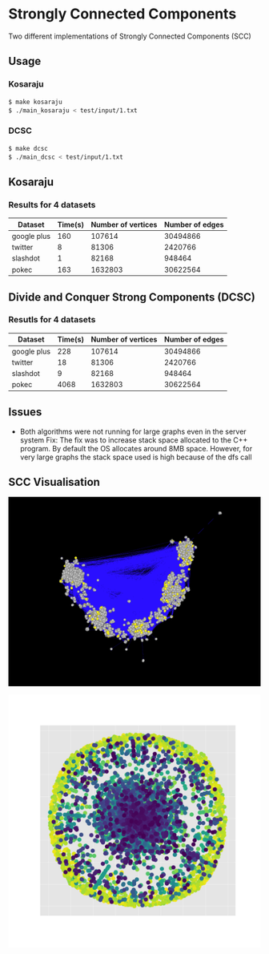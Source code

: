 # Strongly Connected Components
Two different implementations of Strongly Connected Components (SCC)

## Usage
### Kosaraju
``` bash
$ make kosaraju
$ ./main_kosaraju < test/input/1.txt
```

### DCSC
``` bash
$ make dcsc
$ ./main_dcsc < test/input/1.txt
```

## Kosaraju

### Results for 4 datasets
Dataset       |   Time(s)   |   Number of vertices  |   Number of edges
--------------|-------------|-----------------------|-----------------------
google plus   |   160       |   107614              |   30494866
twitter       |   8         |   81306               |   2420766
slashdot      |   1         |   82168               |   948464
pokec         |   163       |   1632803             |   30622564

## Divide and Conquer Strong Components (DCSC)

### Resutls for 4 datasets
Dataset       |   Time(s)   |   Number of vertices  |   Number of edges
--------------|-------------|-----------------------|-----------------------
google plus   |   228       |   107614              |   30494866
twitter       |   18        |   81306               |   2420766
slashdot      |   9         |   82168               |   948464
pokec         |   4068      |   1632803             |   30622564

## Issues 
- Both algorithms were not running for large graphs even in the server system
Fix:
The fix was to increase stack space allocated to the C++ program.
By default the OS allocates around 8MB space. However, for very large graphs the stack space used is high because of the dfs call

## SCC Visualisation
![Figure-1](./plots/scc.png?raw=true)

![Figure-2](./plots/wiki-Vote.png?raw=true)

